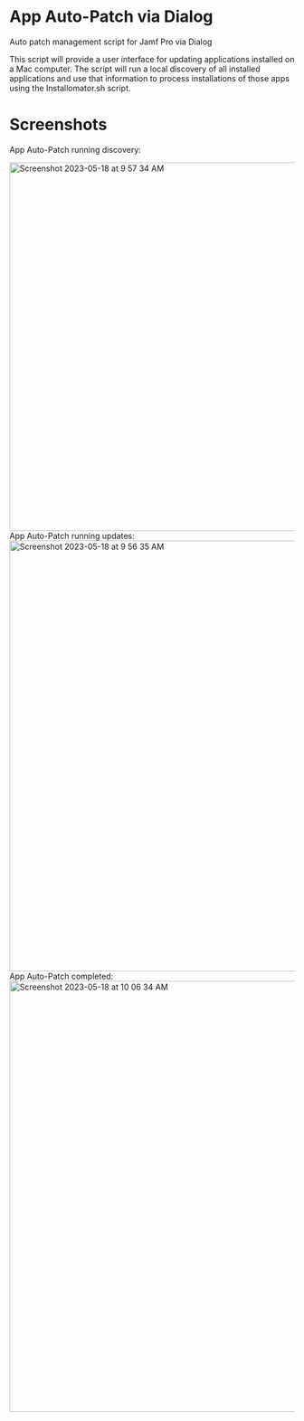 # App Auto-Patch via Dialog
Auto patch management script for Jamf Pro via Dialog

This script will provide a user interface for updating applications installed on a Mac computer. The script will run a local discovery of all installed applications and use that information to process installations of those apps using the Installomator.sh script. 


# Screenshots
App Auto-Patch running discovery:

<img width="652" alt="Screenshot 2023-05-18 at 9 57 34 AM" src="https://github.com/robjschroeder/App-Auto-Patch/assets/23343243/dc32b13e-cf86-4ed7-a98c-5a33bb84dd7f">
App Auto-Patch running updates:
<img width="762" alt="Screenshot 2023-05-18 at 9 56 35 AM" src="https://github.com/robjschroeder/App-Auto-Patch/assets/23343243/aa7cb284-ecbb-47fe-bff6-9214d5e562c4">
App Auto-Patch completed:
<img width="762" alt="Screenshot 2023-05-18 at 10 06 34 AM" src="https://github.com/robjschroeder/App-Auto-Patch/assets/23343243/847d4e9c-114a-4b5e-baab-b4d57db2987c">
